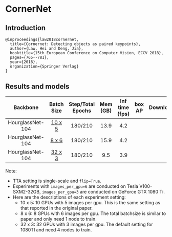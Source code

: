 # CornerNet

## Introduction
```
@inproceedings{law2018cornernet,
  title={Cornernet: Detecting objects as paired keypoints},
  author={Law, Hei and Deng, Jia},
  booktitle={15th European Conference on Computer Vision, ECCV 2018},
  pages={765--781},
  year={2018},
  organization={Springer Verlag}
}
```

## Results and models

| Backbone        | Batch Size | Step/Total Epochs | Mem (GB) | Inf time (fps) | box AP | Download |
| :-------------: | :--------: |:----------------: | :------: | :------------: | :----: | :------: |
| HourglassNet-104 | [10 x 5](./cornernet_hourglass104_mstest_10x5_210e_coco.py) | 180/210 | 13.9 | 4.2 |  |  |
| HourglassNet-104 | [8 x 6](./cornernet_hourglass104_mstest_8x6_210e_coco.py) | 180/210 | 15.9 | 4.2 |  |  |
| HourglassNet-104 | [32 x 3](./cornernet_hourglass104_mstest_32x3_210e_coco.py) | 180/210 | 9.5 | 3.9 |  |  |

Note:
- TTA setting is single-scale and `flip=True`.
- Experiments with `images_per_gpu=6` are conducted on Tesla V100-SXM2-32GB, `images_per_gpu=3` are conducted on GeForce GTX 1080 Ti.
- Here are the descriptions of each experiment setting:
    - 10 x 5: 10 GPUs with 5 images per gpu. This is the same setting as that reported in the original paper.
    - 8 x 6: 8 GPUs with 6 images per gpu. The total batchsize is similar to paper and only need 1 node to train.
    - 32 x 3: 32 GPUs with 3 images per gpu. The default setting for 1080TI and need 4 nodes to train.
